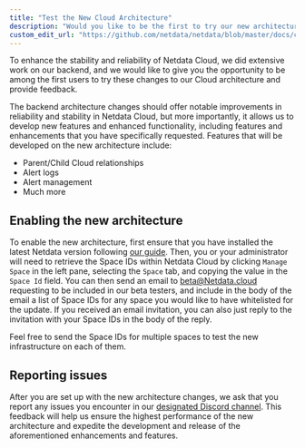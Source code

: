 ```yaml
---
title: "Test the New Cloud Architecture"
description: "Would you like to be the first to try our new architecture and provide feedback? If so, this guide will help you sign up for our beta testing group."
custom_edit_url: "https://github.com/netdata/netdata/blob/master/docs/cloud/beta-architecture/new-architecture.md"
---
```


To enhance the stability and reliability of Netdata Cloud, we did extensive work on our backend, and we would like to give you the opportunity 
to be among the first users to try these changes to our Cloud architecture and provide feedback. 

The backend architecture changes should offer notable improvements in reliability and stability in Netdata Cloud, 
but more importantly, it allows us to develop new features and enhanced functionality, including features and enhancements
that you have specifically requested. Features that will be developed on the new architecture include:

- Parent/Child Cloud relationships
- Alert logs
- Alert management
- Much more

## Enabling the new architecture

To enable the new architecture, first ensure that you have installed the latest Netdata version following 
[our guide](https://github.com/netdata/netdata/blob/master/docs/get-started.mdx). Then, you or your administrator will need to retrieve the Space IDs 
within Netdata Cloud by clicking `Manage Space` in the left pane, selecting the `Space` tab, and copying the value in the `Space Id` field.
You can then send an email to [beta@Netdata.cloud](mailto:beta@netdata.cloud) requesting to be included in our beta testers, and include 
in the body of the email a list of Space IDs for any space you would like to have whitelisted for the update. If you received an email
invitation, you can also just reply to the invitation with your Space IDs in the body of the reply.

Feel free to send the Space IDs for multiple spaces to test the new infrastructure on each of them.

## Reporting issues

After you are set up with the new architecture changes, we ask that you report any issues you encounter in our 
[designated Discord channel](https://discord.gg/dGzdemHwHh). This feedback
will help us ensure the highest performance of the new architecture and expedite the development and release
of the aforementioned enhancements and features.

